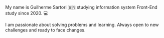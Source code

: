 My name is Guilherme Sartori 🇧🇷
studying information system Front-End study since 2020. 💻

I am passionate about solving problems and learning. Always open to new challenges and ready to face changes.

<!---
guilherme-sartori/guilherme-sartori is a ✨ special ✨ repository because its `README.md` (this file) appears on your GitHub profile.
You can click the Preview link to take a look at your changes.
--->
